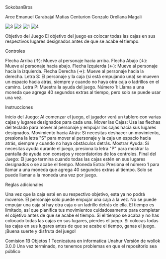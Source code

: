 SokobanBros

Arce Emanuel
Carabajal Matias
Centurion Gonzalo
Orellana Magali



![3](https://github.com/obj1-unahur-2024s1/TPGameIntegrador-los-magios-wollokeros-3/assets/165811875/cd0578de-a85e-4d4d-8fc0-d8013e095912) ![2](https://github.com/obj1-unahur-2024s1/TPGameIntegrador-los-magios-wollokeros-3/assets/165811875/e4fc9412-44f1-4d67-b086-8f440658aa7e)
![1](https://github.com/obj1-unahur-2024s1/TPGameIntegrador-los-magios-wollokeros-3/assets/165811875/28f7de74-0561-4ffa-9c4c-78238cfa0d93) ![4](https://github.com/obj1-unahur-2024s1/TPGameIntegrador-los-magios-wollokeros-3/assets/165811875/1b24052c-7e06-442c-bd71-58b0da2295c7)

Objetivo del Juego
El objetivo del juego es colocar todas las cajas en sus respectivos lugares designados antes de que se acabe el tiempo.

Controles

Flecha Arriba (↑): Mueve al personaje hacia arriba.
Flecha Abajo (↓): Mueve al personaje hacia abajo.
Flecha Izquierda (←): Mueve al personaje hacia la izquierda.
Flecha Derecha (→): Mueve al personaje hacia la derecha.
Letra S: El personaje y la caja (si está empujando una) se mueven un espacio hacia atrás, siempre y cuando no haya otra caja o ladrillos en el camino.
Letra P: Muestra la ayuda del juego.
Número 1: Llama a una moneda que agrega 40 segundos extras al tiempo, pero solo se puede usar una vez.

Instrucciones

Inicio del Juego: Al comenzar el juego, el jugador verá un tablero con varias cajas y lugares designados para cada una.
Mover las Cajas: Usa las flechas del teclado para mover al personaje y empujar las cajas hacia sus lugares designados.
Movimiento hacia Atrás: Si necesitas deshacer un movimiento, presiona la letra "S" para mover al personaje y la caja un espacio hacia atrás, siempre y cuando no haya obstáculos detrás.
Mostrar Ayuda: Si necesitas ayuda durante el juego, presiona la letra "P" para mostrar la pantalla de ayuda con consejos y recordatorios de los controles.
Final del Juego: El juego termina cuando todas las cajas estén en sus lugares designados o se acabe el tiempo.
Moneda Extra: Presiona el número 1 para llamar a una moneda que agrega 40 segundos extras al tiempo. Solo se puede llamar a la moneda una vez por juego.

Reglas adicionales

Una vez que la caja esté en su respectivo objetivo, esta ya no podrá moverse.
El personaje solo puede empujar una caja a la vez.
No se puede empujar una caja si hay otra caja o un ladrillo detrás de ella.
El tiempo es limitado, así que planifica tus movimientos cuidadosamente para completar el objetivo antes de que se acabe el tiempo.
Si el tiempo se acaba y no has colocado todas las cajas en sus lugares, pierdes el juego.
Si colocas todas las cajas en sus lugares antes de que se acabe el tiempo, ganas el juego.
¡Buena suerte y disfruta del juego!



Comision 1B Objetos 1 Tecnicatura en informatica Unahur
Versión de wollok 3.0.0
Una vez terminado, no tenemos problemas en que el repositorio sea público
